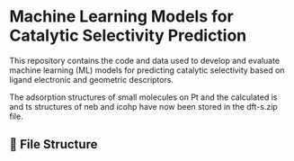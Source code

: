 # Machine Learning Models for Catalytic Selectivity Prediction

This repository contains the code and data used to develop and evaluate machine learning (ML) models for predicting catalytic selectivity based on ligand electronic and geometric descriptors.

The adsorption structures of small molecules on Pt and the calculated is and ts structures of neb and icohp have now been stored in the dft-s.zip file.

## 📂 File Structure

